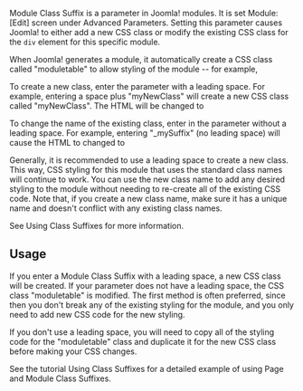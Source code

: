 <!-- Filename: Module_Class_Suffix / Display title: Module Class Suffix -->

Module Class Suffix is a parameter in Joomla! modules. It is set Module:
\[Edit\] screen under Advanced Parameters. Setting this parameter causes
Joomla! to either add a new CSS class or modify the existing CSS class
for the `div` element for this specific module.

When Joomla! generates a module, it automatically create a CSS class
called "moduletable" to allow styling of the module -- for example,

To create a new class, enter the parameter with a leading space. For
example, entering a space plus "myNewClass" will create a new CSS class
called "myNewClass". The HTML will be changed to

To change the name of the existing class, enter in the parameter without
a leading space. For example, entering "\_mySuffix" (no leading space)
will cause the HTML to changed to

Generally, it is recommended to use a leading space to create a new
class. This way, CSS styling for this module that uses the standard
class names will continue to work. You can use the new class name to add
any desired styling to the module without needing to re-create all of
the existing CSS code. Note that, if you create a new class name, make
sure it has a unique name and doesn't conflict with any existing class
names.

See  Using Class
Suffixes
for more information.

## Usage

If you enter a Module Class Suffix with a leading space, a new CSS class
will be created. If your parameter does not have a leading space, the
CSS class "moduletable" is modified. The first method is often
preferred, since then you don't break any of the existing styling for
the module, and you only need to add new CSS code for the new styling.

If you don't use a leading space, you will need to copy all of the
styling code for the "moduletable" class and duplicate it for the new
CSS class before making your CSS changes.

See  the tutorial Using Class
Suffixes
for a detailed example of using Page and Module Class Suffixes.
